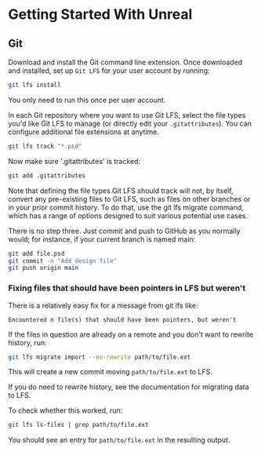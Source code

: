 # Getting Started With Unreal

## Git

Download and install the Git command line extension. Once downloaded and installed, set up `Git LFS` for your user account by running:

```bash
git lfs install
```

You only need to run this once per user account.

In each Git repository where you want to use Git LFS, select the file types you'd like Git LFS to manage (or directly edit your `.gitattributes`). You can configure additional file extensions at anytime.

```bash 
git lfs track "*.psd"
```

Now make sure '.gitattributes' is tracked:

```bash
git add .gitattributes
```

Note that defining the file types Git LFS should track will not, by itself, convert any pre-existing files to Git LFS, such as files on other branches or in your prior commit history. To do that, use the git lfs migrate command, which has a range of options designed to suit various potential use cases.

There is no step three. Just commit and push to GitHub as you normally would; for instance, if your current branch is named main:

```bash
git add file.psd
git commit -m "Add design file"
git push origin main
```

### Fixing files that should have been pointers in LFS but weren't

There is a relatively easy fix for a message from git lfs like:

`Encountered n file(s) that should have been pointers, but weren't`

If the files in question are already on a remote and you don't want to rewrite history, run:

```bash
git lfs migrate import --no-rewrite path/to/file.ext
```

This will create a new commit moving `path/to/file.ext` to LFS.

If you do need to rewrite history, see the documentation for migrating data to LFS.

To check whether this worked, run:

```bash
git lfs ls-files | grep path/to/file.ext
```

You should see an entry for `path/to/file.ext` in the resulting output.
